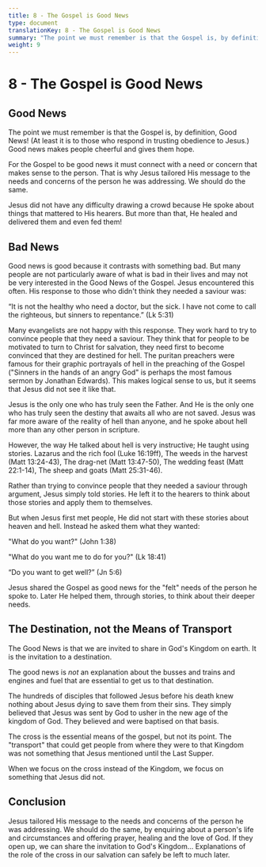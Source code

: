 ```yaml
---
title: 8 - The Gospel is Good News
type: document
translationKey: 8 - The Gospel is Good News
summary: "The point we must remember is that the Gospel is, by definition, Good News! (At least it is to those who respond in trusting obedience to Jesus.) Good news makes people cheerful and gives them hope."
weight: 9
---
```

# 8 - The Gospel is Good News

## Good News

The point we must remember is that the Gospel is, by definition, Good News! (At least it is to those who respond in trusting obedience to Jesus.) Good news makes people cheerful and gives them hope.

For the Gospel to be good news it must connect with a need or concern that makes sense to the person. That is why Jesus tailored His message to the needs and concerns of the person he was addressing. We should do the same.

Jesus did not have any difficulty drawing a crowd because He spoke about things that mattered to His hearers. But more than that, He healed and delivered them and even fed them!

## Bad News

Good news is good because it contrasts with something bad. But many people are not particularly aware of what is bad in their lives and may not be very interested in the Good News of the Gospel. Jesus encountered this often. His response to those who didn't think they needed a saviour was:

“It is not the healthy who need a doctor, but the sick. I have not come to call the righteous, but sinners to repentance.” (Lk 5:31)

Many evangelists are not happy with this response. They work hard to try to convince people that they need a saviour. They think that for people to be motivated to turn to Christ for salvation, they need first to become convinced that they are destined for hell. The puritan preachers were famous for their graphic portrayals of hell in the preaching of the Gospel ("Sinners in the hands of an angry God" is perhaps the most famous sermon by Jonathan Edwards). This makes logical sense to us, but it seems that Jesus did not see it like that.

Jesus is the only one who has truly seen the Father. And He is the only one who has truly seen the destiny that awaits all who are not saved. Jesus was far more aware of the reality of hell than anyone, and he spoke about hell more than any other person in scripture.

However, the way He talked about hell is very instructive; He taught using stories. Lazarus and the rich fool (Luke 16:19ff), The weeds in the harvest (Matt 13:24-43), The drag-net (Matt 13:47-50), The wedding feast (Matt 22:1-14), The sheep and goats (Matt 25:31-46).

Rather than trying to convince people that they needed a saviour through argument, Jesus simply told stories. He left it to the hearers to think about those stories and apply them to themselves.

But when Jesus first met people, He did not start with these stories about heaven and hell. Instead he asked them what they wanted:

"What do you want?" (John 1:38)

"What do you want me to do for you?" (Lk 18:41)

“Do you want to get well?” (Jn 5:6)

Jesus shared the Gospel as good news for the "felt" needs of the person he spoke to. Later He helped them, through stories, to think about their deeper needs.

## The Destination, not the Means of Transport

The Good News is that we are invited to share in God's Kingdom on earth. It is the invitation to a destination.

The good news is *not* an explanation about the busses and trains and engines and fuel that are essential to get us to that destination.

The hundreds of disciples that followed Jesus before his death knew nothing about Jesus dying to save them from their sins. They simply believed that Jesus was sent by God to usher in the new age of the kingdom of God. They believed and were baptised on that basis.

The cross is the essential means of the gospel, but not its point. The "transport" that could get people from where they were to that Kingdom was not something that Jesus mentioned until the Last Supper.

When we focus on the cross instead of the Kingdom, we focus on something that Jesus did not.

## Conclusion

Jesus tailored His message to the needs and concerns of the person he was addressing. We should do the same, by enquiring about a person's life and circumstances and offering prayer, healing and the love of God. If they open up, we can share the invitation to God's Kingdom... Explanations of the role of the cross in our salvation can safely be left to much later.

